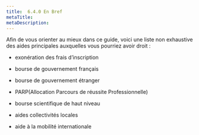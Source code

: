 ```yaml
---
title:  6.4.0 En Bref
metaTitle: 
metaDescription: 
---
```



Afin de vous orienter au mieux dans ce guide, voici une liste non exhaustive des aides principales auxquelles vous pourriez avoir droit :

- exonération des frais d’inscription

- bourse de gouvernement français

- bourse de gouvernement étranger

- PARP(Allocation Parcours de réussite Professionnelle)

- bourse scientifique de haut niveau

- aides collectivités locales

- aide à la mobilité internationale